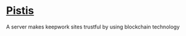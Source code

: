 # [Pistis](https://en.wikipedia.org/wiki/Pistis)

A server makes keepwork sites trustful by using blockchain technology
